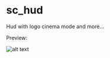 # sc_hud
Hud with logo cinema mode and more...

Preview:

![alt text](https://github.com/Urisitooo/sc_hud/blob/main/unknown2.png?raw=true)
